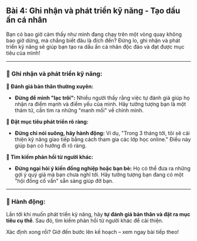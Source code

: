 ## Bài 4: Ghi nhận và phát triển kỹ năng - Tạo dấu ấn cá nhân

Bạn có bao giờ cảm thấy như mình đang chạy trên một vòng quay không bao giờ dừng, mà chẳng biết đâu là đích đến? Đừng lo, ghi nhận và phát triển kỹ năng sẽ giúp bạn tạo ra dấu ấn cá nhân độc đáo và đạt được mục tiêu của mình!

---

### 📌 Ghi nhận và phát triển kỹ năng:

**🔹 Đánh giá bản thân thường xuyên:**
- **Đừng để mình "lạc trôi":** Nhiều người thấy rằng việc tự đánh giá giúp họ nhận ra điểm mạnh và điểm yếu của mình. Hãy tưởng tượng bạn là một thám tử, cần tìm ra những "manh mối" về chính mình.

**🔹 Đặt mục tiêu phát triển rõ ràng:**
- **Đừng chỉ nói suông, hãy hành động:** Ví dụ, "Trong 3 tháng tới, tôi sẽ cải thiện kỹ năng giao tiếp bằng cách tham gia các lớp học online." Điều này giúp bạn có hướng đi rõ ràng.

**🔹 Tìm kiếm phản hồi từ người khác:**
- **Đừng ngại hỏi ý kiến đồng nghiệp hoặc bạn bè:** Họ có thể đưa ra những gợi ý quý giá mà bạn chưa nghĩ tới. Hãy tưởng tượng bạn đang có một "hội đồng cố vấn" sẵn sàng giúp đỡ bạn.

---

### 🚀 Hành động:

Lần tới khi muốn phát triển kỹ năng, hãy **tự đánh giá bản thân và đặt ra mục tiêu cụ thể**. Sau đó, tìm kiếm phản hồi từ người khác để cải thiện.

Xác định xong rồi? Giờ đến bước lên kế hoạch – xem ngay bài tiếp theo!